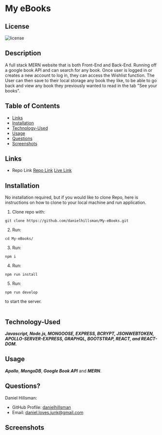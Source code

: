 # My eBooks

  ## License

  ![license](https://img.shields.io/static/v1?label=license&message=LABD&color=success)
  
  ## Description
  
  A full stack MERN website that is both Front-End and Back-End. Running off a google book API and can search for any book. Once user is logged in or creates a new account to log in, they can access the Wishlist function. The User can then save to their local storage any book they like, to be able to go back and view any book they previously wanted to read in the tab "See your books".
  
  ## Table of Contents
 
  * [Links](#links)
  * [Installation](#installation)
  * [Technology-Used](#technology-used)
  * [Usage](#usage)
  * [Questions](#questions)
  * [Screenshots](#screenshots)

  ## Links
 
  * Repo Link
  [Repo Link](https://github.com/danielhillsman/eDaniels-BackEnd)
  [Live Link](https://radiant-eyrie-47380.herokuapp.com)
  
  ## Installation
  No installation required, but if you would like to clone Repo, here is instructions on how to clone to your local machine and run application.
  1) Clone repo with:
  ````
  git clone https://github.com/danielhillsman/My-eBooks.git
  ````
  2) Run:
  ````
  cd My-eBooks/
  ````
  3) Run:
  ````
  npm i
  ````
  4) Run:
  ````
  npm run install
  ````
  5) Run:
  ````
  npm run develop

  ````
  to start the server.
  <br />
  <br />
  
  ## Technology-Used
  
  ***Javascript, Node.js, MONGOOSE, EXPRESS, BCRYPT, JSONWEBTOKEN, APOLLO-SERVER-EXPRESS, GRAPHQL, BOOTSTRAP, REACT, and REACT-DOM.***
  
  ## Usage
  
  ***Apollo***, ***MongoDB***, ***Google Book API*** and ***MERN***.
  
  ## Questions?

  Daniel Hillsman: 
  * GitHub Profile: [danielhillsman](https://github.com/danielhillsman)
  * Email: daniel.loves.junk@gmail.com

  ## Screenshots
